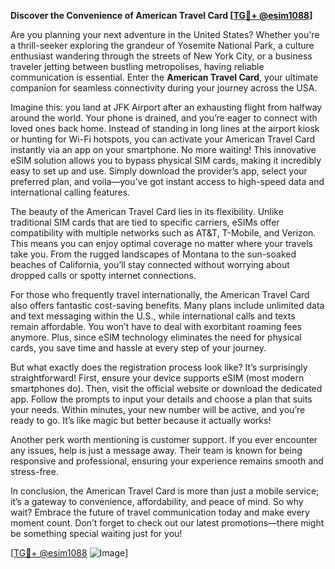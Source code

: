 **Discover the Convenience of American Travel Card [[TG💪+ @esim1088](https://t.me/s/esim1088)]**

Are you planning your next adventure in the United States? Whether you're a thrill-seeker exploring the grandeur of Yosemite National Park, a culture enthusiast wandering through the streets of New York City, or a business traveler jetting between bustling metropolises, having reliable communication is essential. Enter the **American Travel Card**, your ultimate companion for seamless connectivity during your journey across the USA.

Imagine this: you land at JFK Airport after an exhausting flight from halfway around the world. Your phone is drained, and you’re eager to connect with loved ones back home. Instead of standing in long lines at the airport kiosk or hunting for Wi-Fi hotspots, you can activate your American Travel Card instantly via an app on your smartphone. No more waiting! This innovative eSIM solution allows you to bypass physical SIM cards, making it incredibly easy to set up and use. Simply download the provider’s app, select your preferred plan, and voila—you’ve got instant access to high-speed data and international calling features.

The beauty of the American Travel Card lies in its flexibility. Unlike traditional SIM cards that are tied to specific carriers, eSIMs offer compatibility with multiple networks such as AT&T, T-Mobile, and Verizon. This means you can enjoy optimal coverage no matter where your travels take you. From the rugged landscapes of Montana to the sun-soaked beaches of California, you’ll stay connected without worrying about dropped calls or spotty internet connections.

For those who frequently travel internationally, the American Travel Card also offers fantastic cost-saving benefits. Many plans include unlimited data and text messaging within the U.S., while international calls and texts remain affordable. You won’t have to deal with exorbitant roaming fees anymore. Plus, since eSIM technology eliminates the need for physical cards, you save time and hassle at every step of your journey.

But what exactly does the registration process look like? It’s surprisingly straightforward! First, ensure your device supports eSIM (most modern smartphones do). Then, visit the official website or download the dedicated app. Follow the prompts to input your details and choose a plan that suits your needs. Within minutes, your new number will be active, and you’re ready to go. It’s like magic but better because it actually works!

Another perk worth mentioning is customer support. If you ever encounter any issues, help is just a message away. Their team is known for being responsive and professional, ensuring your experience remains smooth and stress-free.

In conclusion, the American Travel Card is more than just a mobile service; it’s a gateway to convenience, affordability, and peace of mind. So why wait? Embrace the future of travel communication today and make every moment count. Don’t forget to check out our latest promotions—there might be something special waiting just for you!

[[TG💪+ @esim1088](https://t.me/s/esim1088) ![Image](https://i.postimg.cc/Y0z9fWf4/image.png)]